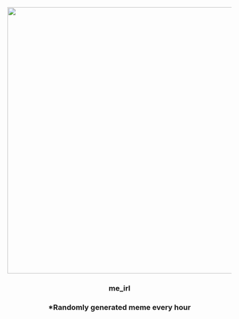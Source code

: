 <p align="center">
        <img src="https://i.redd.it/3is4nwx9ncb91.jpg" width="600" height="600">
        </p>
        <h3 align="center">me_irl</h3>
        <h3 align="center">*Randomly generated meme every hour</h3>
    